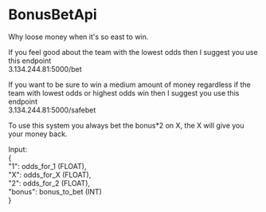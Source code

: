 # BonusBetApi
Why loose money when it's so east to win.

If you feel good about the team with the lowest odds then I suggest you use this endpoint  
3.134.244.81:5000/bet

If you want to be sure to win a medium amount of money regardless if the team with lowest odds or highest odds win then I suggest you use this endpoint  
3.134.244.81:5000/safebet

To use this system you always bet the bonus*2 on X, the X will give you your money back.  
  
Input:  
{  
  "1": odds_for_1 (FLOAT),  
  "X": odds_for_X (FLOAT),  
  "2": odds_for_2 (FLOAT),  
  "bonus": bonus_to_bet (INT)  
}  
